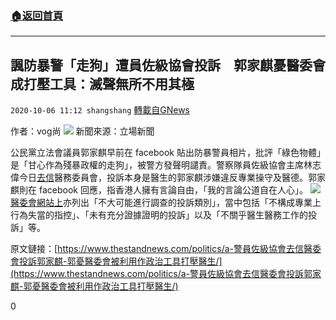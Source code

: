###  [:house:返回首頁](https://github.com/ourhimalayas/txt)
---

## 諷防暴警「走狗」遭員佐級協會投訴　郭家麒憂醫委會成打壓工具：滅聲無所不用其極
`2020-10-06 11:12 shangshang` [轉載自GNews](https://gnews.org/zh-hant/406572/)

作者：vog尚
![]()![](https://s3.amazonaws.com/gnews-media-offload/wp-content/uploads/2020/10/06110616/FF514388-6CDC-4677-96EC-12E0E2894089.png)
新聞來源：立場新聞

公民黨立法會議員郭家麒早前在 facebook 貼出防暴警員相片，批評「綠色物體」是「甘心作為殘暴政權的走狗」，被警方發聲明譴責。警察隊員佐級協會主席林志偉今日[去信](https://www1.jpoa.com.hk/%e6%8a%95%e8%a8%b4%e8%a8%bb%e5%86%8a%e9%86%ab%e7%94%9f%e9%83%ad%e5%ae%b6%e9%ba%92%e5%b0%88%e6%a5%ad%e5%a4%b1%e5%be%b7/)醫務委員會，投訴本身是醫生的郭家麒涉嫌違反專業操守及醫德。郭家麒則在 facebook 回應，指香港人擁有言論自由，「我的言論公道自在人心」。
![]()![](https://s3.amazonaws.com/gnews-media-offload/wp-content/uploads/2020/10/06110606/248C2275-6C78-4741-97BF-E8C0F21DA4B8.jpeg)
[醫委會網站上](https://www.mchk.org.hk/tc_chi/complaint/complaint_10.html)亦列出「不大可能進行調查的投訴類別」，當中包括「不構成專業上行為失當的指控」、「未有充分證據證明的投訴」以及「不關乎醫生醫務工作的投訴」等。

原文鏈接：[https://www.thestandnews.com/politics/a-警員佐級協會去信醫委會投訴郭家麒-郭憂醫委會被利用作政治工具打壓醫生/](https://www.thestandnews.com/politics/a-警員佐級協會去信醫委會投訴郭家麒-郭憂醫委會被利用作政治工具打壓醫生/)

0
